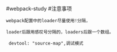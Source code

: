 #webpack-study
#注意事项

    webpack配置中的loader尽量使用!分隔，

    loader后跟用感叹号分隔的，loaders后跟一个数组。

     devtool: "source-map",调试模式